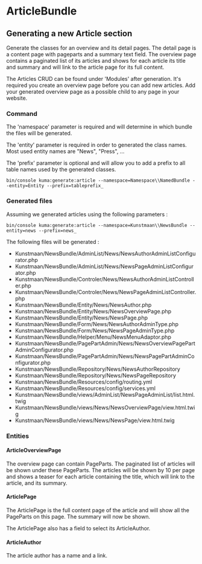 # ArticleBundle

## Generating a new Article section

Generate the classes for an overview and its detail pages. The detail page is a content page with pageparts and a summary text field. The overview page contains a paginated list of its articles and shows for each article its title and summary and will link to the article page for its full content.

The Articles CRUD can be found under 'Modules' after generation. It's required you create an overview page before you can add new articles. Add your generated overview page as a possible child to any page in your website.

### Command

The 'namespace' parameter is required and will determine in which bundle the files will be generated.

The 'entity' parameter is required in order to generated the class names. Most used entity names are "News", "Press", ...

The 'prefix' parameter is optional and will allow you to add a prefix to all table names used by the generated classes.

```
bin/console kuma:generate:article --namespace=Namespace\\NamedBundle --entity=Entity --prefix=tableprefix_
```

### Generated files

Assuming we generated articles using the following parameters :

```
bin/console kuma:generate:article --namespace=Kunstmaan\\NewsBundle --entity=news --prefix=news_
```

The following files will be generated :

* Kunstmaan/NewsBundle/AdminList/News/NewsAuthorAdminListConfigurator.php
* Kunstmaan/NewsBundle/AdminList/News/NewsPageAdminListConfigurator.php
* Kunstmaan/NewsBundle/Controler/News/NewsAuthorAdminListController.php
* Kunstmaan/NewsBundle/Controler/News/NewsPageAdminListController.php
* Kunstmaan/NewsBundle/Entity/News/NewsAuthor.php
* Kunstmaan/NewsBundle/Entity/News/NewsOverviewPage.php
* Kunstmaan/NewsBundle/Entity/News/NewsPage.php
* Kunstmaan/NewsBundle/Form/News/NewsAuthorAdminType.php
* Kunstmaan/NewsBundle/Form/News/NewsPageAdminType.php
* Kunstmaan/NewsBundle/Helper/Menu/NewsMenuAdaptor.php
* Kunstmaan/NewsBundle/PagePartAdmin/News/NewsOverviewPagePartAdminConfigurator.php
* Kunstmaan/NewsBundle/PagePartAdmin/News/NewsPagePartAdminConfigurator.php
* Kunstmaan/NewsBundle/Repository/News/NewsAuthorRepository
* Kunstmaan/NewsBundle/Repository/News/NewsPageRepository
* Kunstmaan/NewsBundle/Resources/config/routing.yml
* Kunstmaan/NewsBundle/Resources/config/services.yml
* Kunstmaan/NewsBundle/views/AdminList/NewsPageAdminList/list.html.twig
* Kunstmaan/NewsBundle/views/News/NewsOverviewPage/view.html.twig
* Kunstmaan/NewsBundle/views/News/NewsPage/view.html.twig

### Entities

#### ArticleOverviewPage

The overview page can contain PageParts. The paginated list of articles will be shown under these PageParts. The articles will be shown by 10 per page and shows a teaser for each article containing the title, which will link to the article, and its summary.

#### ArticlePage

The ArticlePage is the full content page of the article and will show all the PageParts on this page. The summary will now be shown.

The ArticlePage also has a field to select its ArticleAuthor.

#### ArticleAuthor

The article author has a name and a link.
